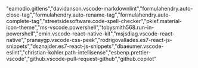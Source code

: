 "eamodio.gitlens","davidanson.vscode-markdownlint","formulahendry.auto-close-tag","formulahendry.auto-rename-tag","formulahendry.auto-complete-tag","streetsidesoftware.code-spell-checker","pkief.material-icon-theme","ms-vscode.powershell","tobysmith568.run-in-powershell","emin.vscode-react-native-kit","msjsdiag.vscode-react-native","pranaygp.vscode-css-peek","rodrigovallades.es7-react-js-snippets","dsznajder.es7-react-js-snippets","dbaeumer.vscode-eslint","christian-kohler.path-intellisense","esbenp.prettier-vscode","github.vscode-pull-request-github","github.copilot"
